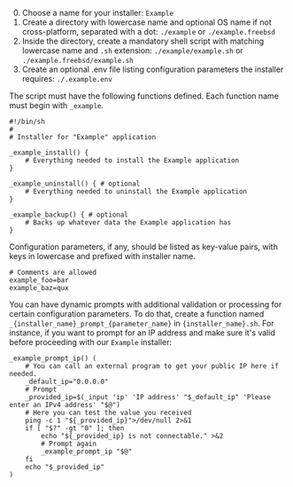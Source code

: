 0. Choose a name for your installer: `Example`
1. Create a directory with lowercase name and optional OS name if not cross-platform, separated with a dot: `./example` or `./example.freebsd`
2. Inside the directory, create a mandatory shell script with matching lowercase name and `.sh` extension: `./example/example.sh` or `./example.freebsd/example.sh`
3. Create an optional .env file listing configuration parameters the installer requires: `./.example.env`

The script must have the following functions defined. Each function name must begin with `_example`.

```
#!/bin/sh
#
# Installer for "Example" application

_example_install() {
    # Everything needed to install the Example application
}

_example_uninstall() { # optional
    # Everything needed to uninstall the Example application
}

_example_backup() { # optional
    # Backs up whatever data the Example application has
}
```

Configuration parameters, if any, should be listed as key-value pairs, with keys in lowercase and prefixed with installer name.

```
# Comments are allowed
example_foo=bar
example_baz=qux
```

You can have dynamic prompts with additional validation or processing for certain configuration parameters. To do that, create a function named `_{installer_name}_prompt_{parameter_name}` in `{installer_name}.sh`. For instance, if you want to prompt for an IP address and make sure it's valid before proceeding with our `Example` installer:

```
_example_prompt_ip() (
    # You can call an external program to get your public IP here if needed.
    _default_ip="0.0.0.0"
    # Prompt
    _provided_ip=$(_input 'ip' 'IP address' "$_default_ip" 'Please enter an IPv4 address' "$@")
    # Here you can test the value you received
    ping -c 1 "${_provided_ip}">/dev/null 2>&1
    if [ "$?" -gt "0" ]; then
        echo "${_provided_ip} is not connectable." >&2
        # Prompt again
        _example_prompt_ip "$@"
    fi
    echo "$_provided_ip"
)
```
